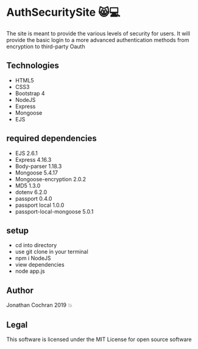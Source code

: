 # AuthSecuritySite :smile_cat::computer:
The site is meant to provide the various levels of security for users.  It will provide the basic login to a more advanced authentication methods from encryption to third-party Oauth
## Technologies
- HTML5
- CSS3
- Bootstrap 4
- NodeJS
- Express
- Mongoose
- EJS
## required dependencies
- EJS 2.6.1
- Express 4.16.3
- Body-parser 1.18.3
- Mongoose 5.4.17
- Mongoose-encryption 2.0.2
- MD5 1.3.0
- dotenv 6.2.0
- passport 0.4.0
- passport local 1.0.0
- passport-local-mongoose 5.0.1
## setup
- cd into directory
- use git clone in your terminal
- npm i NodeJS
- view dependencies
- node app.js
## Author
Jonathan Cochran 2019 :boom:

## Legal
This software is licensed under the MIT License for open source software
